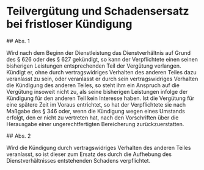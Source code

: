 # Teilvergütung und Schadensersatz bei fristloser Kündigung



\#\# Abs. 1

 Wird nach dem Beginn der Dienstleistung das Dienstverhältnis auf Grund des § 626 oder des § 627 gekündigt, so kann der Verpflichtete einen seinen bisherigen Leistungen entsprechenden Teil der Vergütung verlangen. Kündigt er, ohne durch vertragswidriges Verhalten des anderen Teiles dazu veranlasst zu sein, oder veranlasst er durch sein vertragswidriges Verhalten die Kündigung des anderen Teiles, so steht ihm ein Anspruch auf die Vergütung insoweit nicht zu, als seine bisherigen Leistungen infolge der Kündigung für den anderen Teil kein Interesse haben. Ist die Vergütung für eine spätere Zeit im Voraus entrichtet, so hat der Verpflichtete sie nach Maßgabe des § 346 oder, wenn die Kündigung wegen eines Umstands erfolgt, den er nicht zu vertreten hat, nach den Vorschriften über die Herausgabe einer ungerechtfertigten Bereicherung zurückzuerstatten.

\#\# Abs. 2

 Wird die Kündigung durch vertragswidriges Verhalten des anderen Teiles veranlasst, so ist dieser zum Ersatz des durch die Aufhebung des Dienstverhältnisses entstehenden Schadens verpflichtet. 

